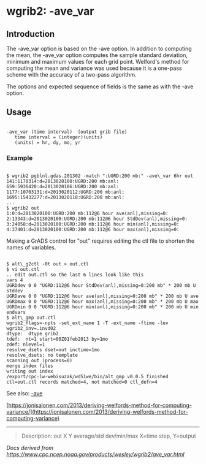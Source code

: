 # wgrib2: -ave_var

## Introduction

The -ave_var option is based on
the -ave option. In addition to
computing the mean, the -ave_var option
computes the sample standard deviation, minimum and maximum
values for each grid point. Welford's method for computing
the mean and variance was used because it is a
one-pass scheme with the accuracy of a two-pass algorithm.

The options and expected sequence of fields is the same as
with the -ave option.

## Usage

```

-ave_var (time interval)  (output grib file)
   time interval = (integer)(units)
   (units) = hr, dy, mo, yr

```

### Example

```

$ wgrib2 pgblnl.gdas.201302 -match ":UGRD:200 mb:" -ave\_var 6hr out
141:1170314:d=2013020100:UGRD:200 mb:anl:
659:5936420:d=2013020106:UGRD:200 mb:anl:
1177:10703131:d=2013020112:UGRD:200 mb:anl:
1695:15432277:d=2013020118:UGRD:200 mb:anl:
...
$ wgrib2 out
1:0:d=2013020100:UGRD:200 mb:112@6 hour ave(anl),missing=0:
2:13343:d=2013020100:UGRD:200 mb:112@6 hour StdDev(anl),missing=0:
3:24058:d=2013020100:UGRD:200 mb:112@6 hour min(anl),missing=0:
4:37401:d=2013020100:UGRD:200 mb:112@6 hour max(anl),missing=0:

```

Making a GrADS control for "out" requires editing the ctl file to shorten
the names of variables.

```

$ alt\_g2ctl -0t out > out.ctl
$ vi out.ctl
.. edit out.ctl so the last 6 lines look like this
vars 4
UGRDdev 0 0 "UGRD:112@6 hour StdDev(anl),missing=0:200 mb" * 200 mb U stddev
UGRDave 0 0 "UGRD:112@6 hour ave(anl),missing=0:200 mb" * 200 mb U ave
UGRDmax 0 0 "UGRD:112@6 hour max(anl),missing=0:200 mb" * 200 mb U max
UGRDmin 0 0 "UGRD:112@6 hour min(anl),missing=0:200 mb" * 200 mb U min
endvars
$ alt\_gmp out.ctl
wgrib2_flags=-npts -set_ext_name 1 -T -ext_name -ftime -lev
wgrib2_inv=.invd02
dtype:  dtype grib2
tdef:  nt=1 start=00Z01feb2013 by=1mo
zdef: nlevel=1
resolve_dsets dset=out inctime=1mo
resolve_dsets: no template
scanning out (process=0)
merge index files
writing out index
/export/cpc-lw-webisuzak/wd51we/bin/alt_gmp v0.0.5 finished ctl=out.ctl records matched=4, not matched=0 ctl_defn=4

```

See also:
[-ave](./ave.md)

[https://jonisalonen.com/2013/deriving-welfords-method-for-computing-variance/](https://jonisalonen.com/2013/deriving-welfords-method-for-computing-variance)

---

> Description: out X Y average/std dev/min/max X=time step, Y=output

_Docs derived from <https://www.cpc.ncep.noaa.gov/products/wesley/wgrib2/ave_var.html>_
